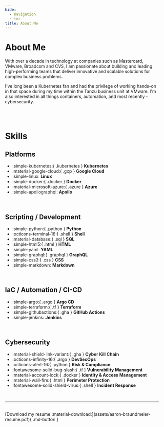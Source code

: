 ```yaml
---
hide:
  - navigation
  - toc
title: About Me
---
```


# About Me
With over a decade in technology at companies such as Mastercard, VMware, Broadcom and CVS, I am passionate about building and leading high-performing teams that deliver innovative and scalable solutions for complex business problems.

I've long been a Kubernetes fan and had the privilege of working hands-on in that space during my time within the Tanzu business unit at VMware. I'm also interested in all things containers, automation, and most recently - cybersecurity.


<br><br>

# Skills
## Platforms
<div class="grid cards" markdown>

- :simple-kubernetes:{ .kubernetes } __Kubernetes__
- :material-google-cloud:{ .gcp } __Google Cloud__
- :simple-linux: __Linux__
- :simple-docker:{ .docker } __Docker__
- :material-microsoft-azure:{ .azure } __Azure__
- :simple-apollographql: __Apollo__

</div><br>

## Scripting / Development
<div class="grid cards" markdown>

- :simple-python:{ .python } __Python__
- :octicons-terminal-16:{ .shell } __Shell__
- :material-database:{ .sql } __SQL__
- :simple-html5:{ .html } __HTML__
- :simple-yaml: __YAML__
- :simple-graphql:{ .graphql } __GraphQL__
- :simple-css3:{ .css } __CSS__
- :simple-markdown: __Markdown__

</div><br>

## IaC / Automation / CI-CD
<div class="grid cards" markdown>

- :simple-argo:{ .argo } __Argo CD__
- :simple-terraform:{ .tf } __Terraform__
- :simple-githubactions:{ .gha } __GitHub Actions__
- :simple-jenkins: __Jenkins__

</div><br>

## Cybersecurity
<div class="grid cards" markdown>

- :material-shield-link-variant:{ .gha } __Cyber Kill Chain__
- :octicons-infinity-16:{ .argo } __DevSecOps__
- :octicons-alert-16:{ .python } __Risk & Compliance__
- :fontawesome-solid-bug-slash:{ .tf } __Vulnerability Management__
- :material-account-lock:{ .docker } __Identity & Access Management__
- :material-wall-fire:{ .html } __Perimeter Protection__
- :fontawesome-solid-shield-virus:{ .shell } __Incident Response__

</div><br>

---
<br>
[Download my resume :material-download:](assets/aaron-braundmeier-resume.pdf){ .md-button }


<br><br><br>